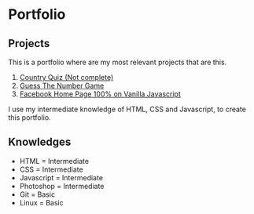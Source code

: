 # Portfolio

## Projects
This is a portfolio where are my most relevant projects that are this.

1. [Country Quiz (Not complete)](#)
2. [Guess The Number Game](https://3dgar-xd.github.io/Guess-The-Number/)
3. [Facebook Home Page 100% on Vanilla Javascript](https://github.com/3DGAR-XD/Facebook-Home-Page-100-Javascript.git)

I use my intermediate knowledge of HTML, CSS and Javascript, to create this portfolio.

## Knowledges
- HTML = Intermediate
- CSS = Intermediate
- Javascript = Intermediate
- Photoshop = Intermediate
- Git = Basic
- Linux = Basic